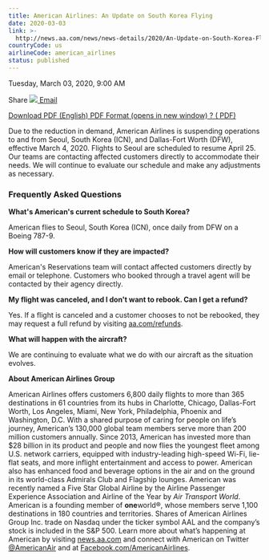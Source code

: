 ```yaml
---
title: American Airlines: An Update on South Korea Flying
date: 2020-03-03
link: >-
  http://news.aa.com/news/news-details/2020/An-Update-on-South-Korea-Flying/default.aspx
countryCode: us
airlineCode: american_airlines
status: published
---
```

Tuesday, March 03, 2020, 9:00 AM

Share [![](/files/images/email-icon.png) Email](# "Share by email") 

[ Download PDF (English) PDF Format (opens in new window) ? ( PDF) ](//s21.q4cdn.com/616071541/files/doc_news/An-Update-on-South-Korea-Flying-2020.pdf) 

Due to the reduction in demand, American Airlines is suspending operations to and from Seoul, South Korea (ICN), and Dallas-Fort Worth (DFW), effective March 4, 2020. Flights to Seoul are scheduled to resume April 25. Our teams are contacting affected customers directly to accommodate their needs. We will continue to evaluate our schedule and make any adjustments as necessary. 

### Frequently Asked Questions 

**What's American's current schedule to South Korea?** 

American flies to Seoul, South Korea (ICN), once daily from DFW on a Boeing 787-9. 

**How will customers know if they are impacted?** 

American's Reservations team will contact affected customers directly by email or telephone. Customers who booked through a travel agent will be contacted by their agency directly. 

**My flight was canceled, and I don't want to rebook. Can I get a refund?** 

Yes. If a flight is canceled and a customer chooses to not be rebooked, they may request a full refund by visiting [aa.com/refunds](https://www.aa.com/refunds). 

**What will happen with the aircraft?** 

We are continuing to evaluate what we do with our aircraft as the situation evolves. 

**About American Airlines Group** 

American Airlines offers customers 6,800 daily flights to more than 365 destinations in 61 countries from its hubs in Charlotte, Chicago, Dallas-Fort Worth, Los Angeles, Miami, New York, Philadelphia, Phoenix and Washington, D.C. With a shared purpose of caring for people on life’s journey, American’s 130,000 global team members serve more than 200 million customers annually. Since 2013, American has invested more than $28 billion in its product and people and now flies the youngest fleet among U.S. network carriers, equipped with industry-leading high-speed Wi-Fi, lie-flat seats, and more inflight entertainment and access to power. American also has enhanced food and beverage options in the air and on the ground in its world-class Admirals Club and Flagship lounges. American was recently named a Five Star Global Airline by the Airline Passenger Experience Association and Airline of the Year by _Air Transport World_. American is a founding member of **one**world®, whose members serve 1,100 destinations in 180 countries and territories. Shares of American Airlines Group Inc. trade on Nasdaq under the ticker symbol AAL and the company’s stock is included in the S&P 500. Learn more about what’s happening at American by visiting [news.aa.com](http://news.aa.com/) and connect with American on Twitter [@AmericanAir](https://twitter.com/AmericanAir) and at [Facebook.com/AmericanAirlines](https://www.facebook.com/AmericanAirlines). 
